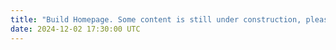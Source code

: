 ```yaml
---
title: "Build Homepage. Some content is still under construction, please disregard these irrelevant parts."
date: 2024-12-02 17:30:00 UTC
---
```

